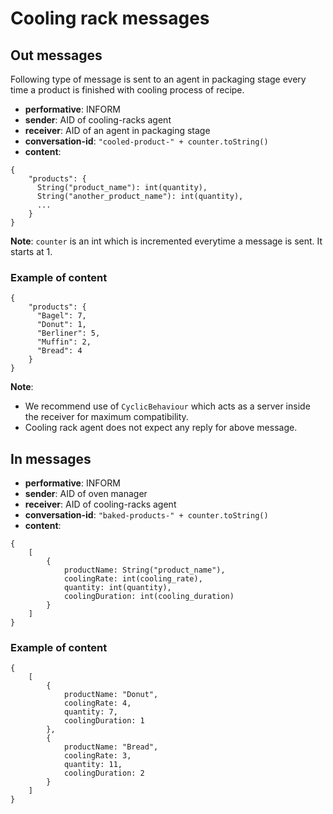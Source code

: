 # Cooling rack messages

## Out messages

Following type of message is sent to an agent in packaging stage every time a product is finished with cooling process of recipe.

-   **performative**: INFORM
-   **sender**: AID of cooling-racks agent
-   **receiver**: AID of an agent in packaging stage
-   **conversation-id**: `"cooled-product-" + counter.toString()`
-   **content**:
```
{
    "products": {
      String("product_name"): int(quantity),
      String("another_product_name"): int(quantity),
      ... 
    }
}
```
**Note**: `counter` is an int which is incremented everytime a message is sent. It starts at 1.

### Example of content

```
{
    "products": {
      "Bagel": 7,
      "Donut": 1,
      "Berliner": 5,
      "Muffin": 2,
      "Bread": 4
    }
}
```

**Note**:
-   We recommend use of `CyclicBehaviour` which acts as a server inside the receiver for maximum compatibility.
-   Cooling rack agent does not expect any reply for above message.

## In messages

-   **performative**: INFORM
-   **sender**: AID of oven manager
-   **receiver**: AID of cooling-racks agent
-   **conversation-id**: `"baked-products-" + counter.toString()`
-   **content**:
```
{
    [
        {
            productName: String("product_name"),
            coolingRate: int(cooling_rate),
            quantity: int(quantity),
            coolingDuration: int(cooling_duration)
        }
    ]
}
```
### Example of content

```
{
    [
        {
            productName: "Donut",
            coolingRate: 4,
            quantity: 7,
            coolingDuration: 1
        },
        {
            productName: "Bread",
            coolingRate: 3,
            quantity: 11,
            coolingDuration: 2
        }
    ]
}
```

